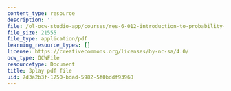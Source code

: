 ```yaml
---
content_type: resource
description: ''
file: /ol-ocw-studio-app/courses/res-6-012-introduction-to-probability-spring-2018/7d3a2b3f1750bdad59825f0bddf93968_BW_EHmZf2pM.pdf
file_size: 21555
file_type: application/pdf
learning_resource_types: []
license: https://creativecommons.org/licenses/by-nc-sa/4.0/
ocw_type: OCWFile
resourcetype: Document
title: 3play pdf file
uid: 7d3a2b3f-1750-bdad-5982-5f0bddf93968
---
```

